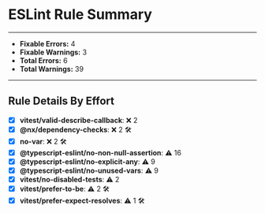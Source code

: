# ESLint Rule Summary

---

- **Fixable Errors:** 4
- **Fixable Warnings:** 3
- **Total Errors:** 6
- **Total Warnings:** 39

---

## Rule Details By Effort

- [x] **vitest/valid-describe-callback**: ❌ 2
- [x] **@nx/dependency-checks**: ❌ 2 🛠️
- [x] **no-var**: ❌ 2 🛠️
- [x] **@typescript-eslint/no-non-null-assertion**: ⚠️ 16
- [x] **@typescript-eslint/no-explicit-any**: ⚠️ 9
- [x] **@typescript-eslint/no-unused-vars**: ⚠️ 9
- [x] **vitest/no-disabled-tests**: ⚠️ 2
- [x] **vitest/prefer-to-be**: ⚠️ 2 🛠️
- [x] **vitest/prefer-expect-resolves**: ⚠️ 1 🛠️
